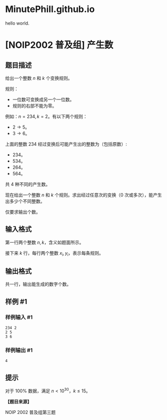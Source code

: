 # MinutePhill.github.io
hello world.

# [NOIP2002 普及组] 产生数

## 题目描述

给出一个整数 $n$ 和 $k$ 个变换规则。

规则：
- 一位数可变换成另一个一位数。
- 规则的右部不能为零。

例如：$n=234,k=2$。有以下两个规则：

- $2\longrightarrow 5$。  
- $3\longrightarrow 6$。 

上面的整数 $234$ 经过变换后可能产生出的整数为（包括原数）:

- $234$。
- $534$。
- $264$。
- $564$。

共 $4$ 种不同的产生数。

现在给出一个整数 $n$ 和 $k$ 个规则。求出经过任意次的变换（$0$ 次或多次），能产生出多少个不同整数。

仅要求输出个数。

## 输入格式

第一行两个整数 $n,k$，含义如题面所示。

接下来 $k$ 行，每行两个整数 $x_i,y_i$，表示每条规则。

## 输出格式

共一行，输出能生成的数字个数。

## 样例 #1

### 样例输入 #1

```
234 2
2 5
3 6
```

### 样例输出 #1

```
4
```

## 提示

对于 $100\%$ 数据，满足 $n \lt 10^{30}$，$k \le 15$。

**【题目来源】**

NOIP 2002 普及组第三题
